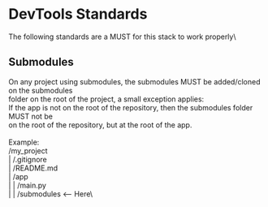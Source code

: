 # DevTools Standards

The following standards are a MUST for this stack to work properly\

## Submodules

On any project using submodules, the submodules MUST be added/cloned on the submodules\
folder on the root of the project, a small exception applies:\
If the app is not on the root of the repository, then the submodules folder MUST not be\
on the root of the repository, but at the root of the app.\
\
Example:\
/my_project\
| /.gitignore\
| /README.md\
| /app\
| | /main.py\
| | /submodules <-- Here\
